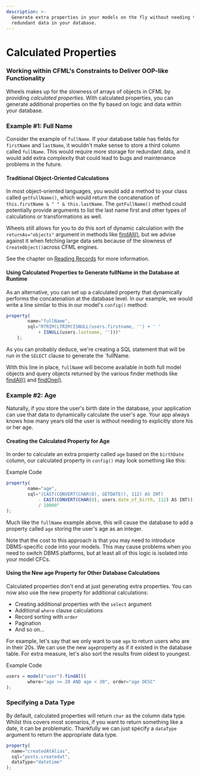 ```yaml
---
description: >-
  Generate extra properties in your models on the fly without needing to store
  redundant data in your database.
---
```


# Calculated Properties

### Working within CFML's Constraints to Deliver OOP-like Functionality

Wheels makes up for the slowness of arrays of objects in CFML by providing _calculated properties_. With calculated properties, you can generate additional properties on the fly based on logic and data within your database.

### Example #1: Full Name

Consider the example of `fullName`. If your database table has fields for `firstName` and `lastName`, it wouldn't make sense to store a third column called `fullName`. This would require more storage for redundant data, and it would add extra complexity that could lead to bugs and maintenance problems in the future.

#### Traditional Object-Oriented Calculations

In most object-oriented languages, you would add a method to your class called `getFullName()`, which would return the concatenation of `this.firstName & " " & this.lastName`. The `getFullName()` method could potentially provide arguments to list the last name first and other types of calculations or transformations as well.

Wheels still allows for you to do this sort of dynamic calculation with the `returnAs="objects"` argument in methods like [findAll()](https://api.cfwheels.org/model.findall.html), but we advise against it when fetching large data sets because of the slowness of `CreateObject()`across CFML engines.

See the chapter on [Reading Records](https://guides.cfwheels.org/docs/reading-records) for more information.

#### Using Calculated Properties to Generate fullName in the Database at Runtime

As an alternative, you can set up a calculated property that dynamically performs the concatenation at the database level. In our example, we would write a line similar to this in our model's `config()` method:

```javascript
property(
        name="fullName",
        sql="RTRIM(LTRIM(ISNULL(users.firstname, '') + ' '
            + ISNULL(users.lastname, '')))"
    );
```

As you can probably deduce, we're creating a SQL statement that will be run in the `SELECT` clause to generate the \`fullName.

With this line in place, `fullNam`e will become available in both full model objects and query objects returned by the various finder methods like [findAll()](https://api.cfwheels.org/model.findall.html) and [findOne()](https://api.cfwheels.org/model.findone.html).

### Example #2: Age

Naturally, if you store the user's birth date in the database, your application can use that data to dynamically calculate the user's age. Your app always knows how many years old the user is without needing to explicitly store his or her age.

#### Creating the Calculated Property for Age

In order to calculate an extra property called `age` based on the `birthDate` column, our calculated property in `config()` may look something like this:

Example Code

```javascript
property(
        name="age",
        sql="(CAST(CONVERT(CHAR(8), GETDATE(), 112) AS INT)
            - CAST(CONVERT(CHAR(8), users.date_of_birth, 112) AS INT))
            / 10000"
);
```

Much like the `fullName` example above, this will cause the database to add a property called `age` storing the user's age as an integer.

Note that the cost to this approach is that you may need to introduce DBMS-specific code into your models. This may cause problems when you need to switch DBMS platforms, but at least all of this logic is isolated into your model CFCs.

#### Using the New age Property for Other Database Calculations

Calculated properties don't end at just generating extra properties. You can now also use the new property for additional calculations:

* Creating additional properties with the `select` argument
* Additional `where` clause calculations
* Record sorting with `order`
* Pagination
* And so on…

For example, let's say that we only want to use `age` to return users who are in their 20s. We can use the new `age`property as if it existed in the database table. For extra measure, let's also sort the results from oldest to youngest.

Example Code

```javascript
users = model("user").findAll(
        where="age >= 20 AND age < 30", order="age DESC"
);
```

### Specifying a Data Type

By default, calculated properties will return `char` as the column data type. Whilst this covers most scenarios, if you want to return something like a date, it can be problematic. Thankfully we can just specify a `dataType` argument to return the appropriate data type.

```javascript
property(
  name="createdAtAlias", 
  sql="posts.createdat", 
  dataType="datetime"
);
```
